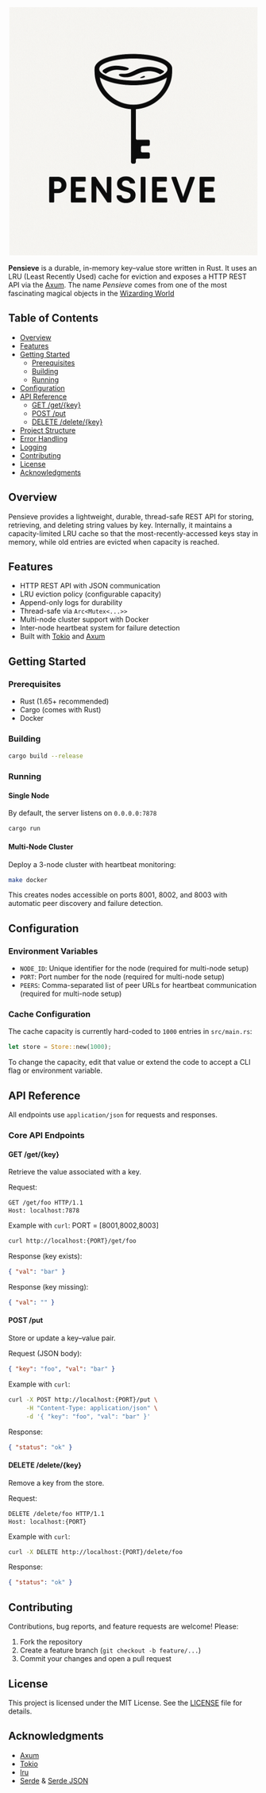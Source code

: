 <p align="center">
<img src="Pensieve.png" alt="" width="500"/>
</p>

**Pensieve** is a durable, in-memory key–value store written in Rust. It uses an LRU (Least Recently Used) cache for eviction and exposes a HTTP REST API via the [Axum](https://crates.io/crates/axum). The name _Pensieve_ comes from one of the most fascinating magical objects in the [Wizarding World](https://www.harrypotter.com/writing-by-jk-rowling/pensieve)


 ## Table of Contents
 - [Overview](#overview)
 - [Features](#features)
 - [Getting Started](#getting-started)
   - [Prerequisites](#prerequisites)
   - [Building](#building)
   - [Running](#running)
 - [Configuration](#configuration)
 - [API Reference](#api-reference)
   - [GET /get/{key}](#get-getkey)
   - [POST /put](#post-put)
   - [DELETE /delete/{key}](#delete-deletekey)
 - [Project Structure](#project-structure)
 - [Error Handling](#error-handling)
 - [Logging](#logging)
 - [Contributing](#contributing)
 - [License](#license)
 - [Acknowledgments](#acknowledgments)

 ## Overview
Pensieve provides a lightweight, durable, thread-safe REST API for storing, retrieving, and deleting string values by key. Internally, it maintains a capacity-limited LRU cache so that the most-recently-accessed keys stay in memory, while old entries are evicted when capacity is reached.

 ## Features
 - HTTP REST API with JSON communication
 - LRU eviction policy (configurable capacity)
 - Append-only logs for durability
 - Thread-safe via `Arc<Mutex<...>>`
 - Multi-node cluster support with Docker
 - Inter-node heartbeat system for failure detection
 - Built with [Tokio](https://crates.io/crates/tokio) and [Axum](https://crates.io/crates/axum)

 ## Getting Started

 ### Prerequisites
 - Rust (1.65+ recommended)
 - Cargo (comes with Rust)
 - Docker


 ### Building
 ```bash
 cargo build --release
 ```

 ### Running

 #### Single Node
 By default, the server listens on `0.0.0.0:7878`
 ```bash
 cargo run
 ```

 #### Multi-Node Cluster
 Deploy a 3-node cluster with heartbeat monitoring:
 ```bash
 make docker
 ```
 This creates nodes accessible on ports 8001, 8002, and 8003 with automatic peer discovery and failure detection.

 ## Configuration

 ### Environment Variables
 - `NODE_ID`: Unique identifier for the node (required for multi-node setup)
 - `PORT`: Port number for the node (required for multi-node setup)
 - `PEERS`: Comma-separated list of peer URLs for heartbeat communication (required for multi-node setup)

 ### Cache Configuration
 The cache capacity is currently hard-coded to `1000` entries in `src/main.rs`:
 ```rust
 let store = Store::new(1000);
 ```
 To change the capacity, edit that value or extend the code to accept a CLI flag or environment variable.

 ## API Reference

 All endpoints use `application/json` for requests and responses.

 ### Core API Endpoints

 #### GET /get/{key}
 Retrieve the value associated with a key.

 Request:
 ```http
 GET /get/foo HTTP/1.1
 Host: localhost:7878
 ```

 Example with `curl`:
 PORT = [8001,8002,8003]
 ```bash
 curl http://localhost:{PORT}/get/foo
 ```

 Response (key exists):
 ```json
 { "val": "bar" }
 ```

 Response (key missing):
 ```json
 { "val": "" }
 ```

 #### POST /put
 Store or update a key–value pair.

 Request (JSON body):
 ```json
 { "key": "foo", "val": "bar" }
 ```

 Example with `curl`:
 ```bash
 curl -X POST http://localhost:{PORT}/put \
      -H "Content-Type: application/json" \
      -d '{ "key": "foo", "val": "bar" }'
 ```

 Response:
 ```json
 { "status": "ok" }
 ```

 #### DELETE /delete/{key}
 Remove a key from the store.

 Request:
 ```http
 DELETE /delete/foo HTTP/1.1
 Host: localhost:{PORT}
 ```

 Example with `curl`:
 ```bash
 curl -X DELETE http://localhost:{PORT}/delete/foo
 ```

 Response:
 ```json
 { "status": "ok" }
 ```


 ## Contributing
 Contributions, bug reports, and feature requests are welcome! Please:
 1. Fork the repository
 2. Create a feature branch (`git checkout -b feature/...`)
 3. Commit your changes and open a pull request

 ## License
 This project is licensed under the MIT License. See the [LICENSE](LICENSE) file for details.

 ## Acknowledgments
 - [Axum](https://crates.io/crates/axum)
 - [Tokio](https://crates.io/crates/tokio)
 - [lru](https://crates.io/crates/lru)
 - [Serde](https://crates.io/crates/serde) & [Serde JSON](https://crates.io/crates/serde_json)
